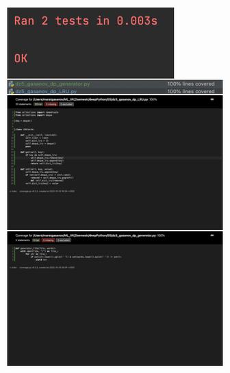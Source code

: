 ![test_image](images/test_passed.png)
![coverage_percent](images/cov_percent.png)
![coverage_lru](images/cov_lru.png)
![coverage_generator](images/cov_generator.png)
